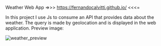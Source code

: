Weather Web App     =>>>   https://fernandocalvitti.github.io/   <<<=

In this project I use Js to consume an API that provides data about the weather. The query is made by geolocation and is displayed in the web application.
Preview image:

![weather_preview](https://user-images.githubusercontent.com/83254261/121710953-76bbb500-cab0-11eb-9a8f-d24cb61acd1c.jpg)
